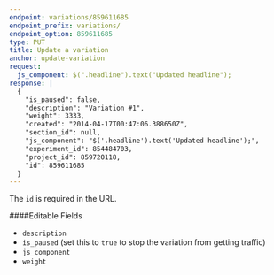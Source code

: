 ```yaml
---
endpoint: variations/859611685
endpoint_prefix: variations/
endpoint_option: 859611685
type: PUT
title: Update a variation
anchor: update-variation
request:
  js_component: $(".headline").text("Updated headline");
response: |
  {
    "is_paused": false,
    "description": "Variation #1",
    "weight": 3333,
    "created": "2014-04-17T00:47:06.388650Z",
    "section_id": null,
    "js_component": "$('.headline').text('Updated headline');",
    "experiment_id": 854484703,
    "project_id": 859720118,
    "id": 859611685
  }
---
```


The `id` is required in the URL.

####Editable Fields

- `description`
- `is_paused` (set this to `true` to stop the variation from getting traffic)
- `js_component`
- `weight`

